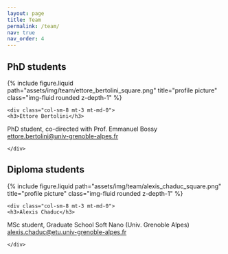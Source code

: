 ```yaml
---
layout: page
title: Team
permalink: /team/
nav: true
nav_order: 4
---
```


<div class="collaborations">

<h2 class="category">PhD students</h2>

<div class="row justify-content-sm-center">
    <div class="col-sm-4 mt-3 mt-md-0">
        {% include figure.liquid path="assets/img/team/ettore_bertolini_square.png" title="profile picture" class="img-fluid rounded z-depth-1" %}
    </div>
    
    <div class="col-sm-8 mt-3 mt-md-0">
    <h3>Ettore Bertolini</h3>

<p align="justify"> 
PhD student, co-directed with Prof. Emmanuel Bossy
<br>
<a href="mailto:ettore.bertolini@univ-grenoble-alpes.fr">ettore.bertolini@univ-grenoble-alpes.fr</a>

</p>

    </div>

</div>

<h2 class="category">Diploma students</h2>

<div class="row justify-content-sm-center">
    <div class="col-sm-4 mt-3 mt-md-0">
        {% include figure.liquid path="assets/img/team/alexis_chaduc_square.png" title="profile picture" class="img-fluid rounded z-depth-1" %}
    </div>
    
    <div class="col-sm-8 mt-3 mt-md-0">
    <h3>Alexis Chaduc</h3>

<p align="justify"> 
MSc student, Graduate School Soft Nano (Univ. Grenoble Alpes)
<br>
<a href="mailto:alexis.chaduc@etu.univ-grenoble-alpes.fr">alexis.chaduc@etu.univ-grenoble-alpes.fr</a>

</p>

    </div>

</div>
